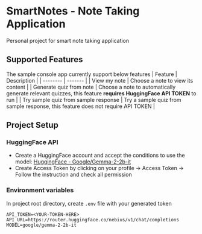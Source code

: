 # SmartNotes - Note Taking Application

Personal project for smart note taking application

## Supported Features
The sample console app currently support below features
| Feature    | Description |
| -------- | ------- |
| View my note   | Choose a note to view its content  |
| Generate quiz from note | Choose a note to automatically generate relevant quizzes, this feature **requires HuggingFace API TOKEN** to run |
| Try sample quiz from sample response    | Try a sample quiz from sample response, this feature does not require API TOKEN  |

## Project Setup
### HuggingFace API
- Create a HuggingFace account and accept the conditions to use the model: [HuggingFace - Google/Gemma-2-2b-it](https://huggingface.co/google/gemma-2-2b-it)
- Create Access Token by clicking on your profile -> Access Token -> Follow the instruction and check all permission

### Environment variables
In project root directory, create `.env` file with your generated token
```
API_TOKEN=<YOUR-TOKEN-HERE>
API_URL=https://router.huggingface.co/nebius/v1/chat/completions
MODEL=google/gemma-2-2b-it
```